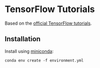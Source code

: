 # TensorFlow Tutorials

Based on the
[official TensorFlow tutorials](https://www.tensorflow.org/versions/master/tutorials).

## Installation

Install using [miniconda](http://conda.pydata.org/docs/index.html):

```
conda env create -f environment.yml
```
